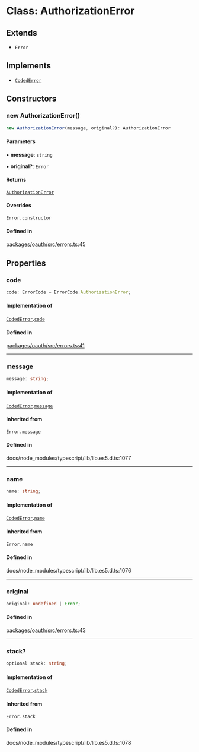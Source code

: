 # Class: AuthorizationError

## Extends

- `Error`

## Implements

- [`CodedError`](../interfaces/CodedError.md)

## Constructors

### new AuthorizationError()

```ts
new AuthorizationError(message, original?): AuthorizationError
```

#### Parameters

• **message**: `string`

• **original?**: `Error`

#### Returns

[`AuthorizationError`](AuthorizationError.md)

#### Overrides

`Error.constructor`

#### Defined in

[packages/oauth/src/errors.ts:45](https://github.com/slackapi/node-slack-sdk/blob/7b348598b763c2b7545d1042b5f0429775cfa62c/packages/oauth/src/errors.ts#L45)

## Properties

### code

```ts
code: ErrorCode = ErrorCode.AuthorizationError;
```

#### Implementation of

[`CodedError`](../interfaces/CodedError.md).[`code`](../interfaces/CodedError.md#code)

#### Defined in

[packages/oauth/src/errors.ts:41](https://github.com/slackapi/node-slack-sdk/blob/7b348598b763c2b7545d1042b5f0429775cfa62c/packages/oauth/src/errors.ts#L41)

***

### message

```ts
message: string;
```

#### Implementation of

[`CodedError`](../interfaces/CodedError.md).[`message`](../interfaces/CodedError.md#message)

#### Inherited from

`Error.message`

#### Defined in

docs/node\_modules/typescript/lib/lib.es5.d.ts:1077

***

### name

```ts
name: string;
```

#### Implementation of

[`CodedError`](../interfaces/CodedError.md).[`name`](../interfaces/CodedError.md#name)

#### Inherited from

`Error.name`

#### Defined in

docs/node\_modules/typescript/lib/lib.es5.d.ts:1076

***

### original

```ts
original: undefined | Error;
```

#### Defined in

[packages/oauth/src/errors.ts:43](https://github.com/slackapi/node-slack-sdk/blob/7b348598b763c2b7545d1042b5f0429775cfa62c/packages/oauth/src/errors.ts#L43)

***

### stack?

```ts
optional stack: string;
```

#### Implementation of

[`CodedError`](../interfaces/CodedError.md).[`stack`](../interfaces/CodedError.md#stack)

#### Inherited from

`Error.stack`

#### Defined in

docs/node\_modules/typescript/lib/lib.es5.d.ts:1078
